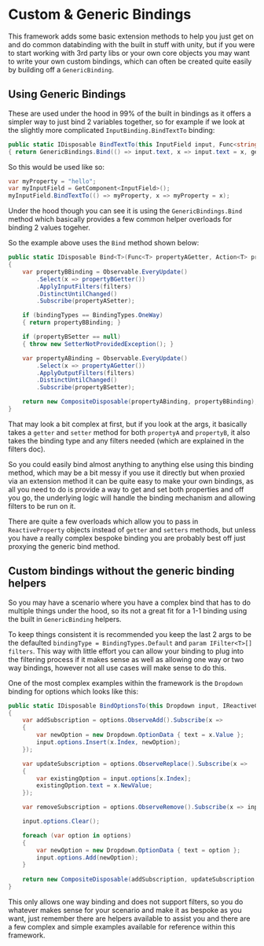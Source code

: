 # Custom & Generic Bindings

This framework adds some basic extension methods to help you just get on and do common databinding with the built in stuff with unity, but if you were to start working with 3rd party libs or your own core objects you may want to write your own custom bindings, which can often be created quite easily by building off a `GenericBinding`.

## Using Generic Bindings

These are used under the hood in 99% of the built in bindings as it offers a simpler way to just bind 2 variables together, so for example if we look at the slightly more complicated `InputBinding.BindTextTo` binding:

```csharp
public static IDisposable BindTextTo(this InputField input, Func<string> getter, Action<string> setter, BindingTypes bindingType = BindingTypes.Default, params IFilter<string>[] filters)
{ return GenericBindings.Bind(() => input.text, x => input.text = x, getter, setter, bindingType, filters); }
```

So this would be used like so:

```csharp
var myProperty = "hello"; 
var myInputField = GetComponent<InputField>();
myInputField.BindTextTo(() => myProperty, x => myProperty = x);
```

Under the hood though you can see it is using the `GenericBindings.Bind` method which basically provides a few common helper overloads for binding 2 values togeher.

So the example above uses the `Bind` method shown below:

```csharp
public static IDisposable Bind<T>(Func<T> propertyAGetter, Action<T> propertyASetter, Func<T> propertyBGetter, Action<T> propertyBSetter, BindingTypes bindingTypes = BindingTypes.Default, params IFilter<T>[] filters)
{
    var propertyBBinding = Observable.EveryUpdate()
        .Select(x => propertyBGetter())
        .ApplyInputFilters(filters)
        .DistinctUntilChanged()
        .Subscribe(propertyASetter);

    if (bindingTypes == BindingTypes.OneWay)
    { return propertyBBinding; }

    if (propertyBSetter == null)
    { throw new SetterNotProvidedException(); }

    var propertyABinding = Observable.EveryUpdate()
        .Select(x => propertyAGetter())
        .ApplyOutputFilters(filters)
        .DistinctUntilChanged()
        .Subscribe(propertyBSetter);

    return new CompositeDisposable(propertyABinding, propertyBBinding);
}
```

That may look a bit complex at first, but if you look at the args, it basically takes a `getter` and `setter` method for both `propertyA` and `propertyB`, it also takes the binding type and any filters needed (which are explained in the filters doc).

So you could easily bind almost anything to anything else using this binding method, which may be a bit messy if you use it directly but when proxied via an extension method it can be quite easy to make your own bindings, as all you need to do is provide a way to get and set both properties and off you go, the underlying logic will handle the binding mechanism and allowing filters to be run on it.

There are quite a few overloads which allow you to pass in `ReactiveProperty` objects instead of `getter` and `setters` methods, but unless you have a really complex bespoke binding you are probably best off just proxying the generic bind method.

## Custom bindings without the generic binding helpers

So you may have a scenario where you have a complex bind that has to do multiple things under the hood, so its not a great fit for a 1-1 binding using the built in `GenericBinding` helpers.

To keep things consistent it is recommended you keep the last 2 args to be the defaulted `bindingType = BindingTypes.Default` and `param IFilter<T>[] filters`. This way with little effort you can allow your binding to plug into the filtering process if it makes sense as well as allowing one way or two way bindings, however not all use cases will make sense to do this.

One of the most complex examples within the framework is the `Dropdown` binding for options which looks like this:

```csharp
public static IDisposable BindOptionsTo(this Dropdown input, IReactiveCollection<string> options)
{
    var addSubscription = options.ObserveAdd().Subscribe(x =>
    {
        var newOption = new Dropdown.OptionData { text = x.Value };
        input.options.Insert(x.Index, newOption);
    });

    var updateSubscription = options.ObserveReplace().Subscribe(x =>
    {
        var existingOption = input.options[x.Index];
        existingOption.text = x.NewValue;
    });

    var removeSubscription = options.ObserveRemove().Subscribe(x => input.options.RemoveAt(x.Index));

    input.options.Clear();

    foreach (var option in options)
    {
        var newOption = new Dropdown.OptionData { text = option };
        input.options.Add(newOption);
    }
    
    return new CompositeDisposable(addSubscription, updateSubscription, removeSubscription);
}
```

This only allows one way binding and does not support filters, so you do whatever makes sense for your scenario and make it as bespoke as you want, just remember there are helpers available to assist you and there are a few complex and simple examples available for reference within this framework.